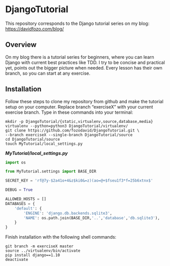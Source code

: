 # DjangoTutorial

This repository corresponds to the Django tutorial series on my blog: https://davidfozo.com/blog/

## Overview

On my blog there is a tutorial series for beginners, where you can learn Django with current best practices like TDD. I try to be concise and practical yet, points out the bigger picture when needed. Every lesson has their own branch, so you can start at any exercise.

## Installation

Follow these steps to clone my repository from github and make the tutorial setup on your computer. Replace branch “exerciseX” with your current exercise branch. Type in these commands into your terminal:
``` 
mkdir -p DjangoTutorial/{static,virtualenv,source,database,media}
virtualenv --python=python3 DjangoTutorial/virtualenv/
git clone https://github.com/fozodavid/DjangoTutorial.git \
--branch exerciseX --single-branch DjangoTutorial/source
cd DjangoTutorial/source
touch MyTutorial/local_settings.py
```
 
***MyTutorial/local_settings.py***
```python
import os

from MyTutorial.settings import BASE_DIR

SECRET_KEY = 'rf@7y-$2a41o+4&z$ki0&=z)(ao=@+$fseu1f3*f=25b6xtnx$'

DEBUG = True

ALLOWED_HOSTS = []
DATABASES = {
    'default': {
        'ENGINE': 'django.db.backends.sqlite3',
        'NAME': os.path.join(BASE_DIR,'..','database','db.sqlite3'),
    }
}
```

Finish installation with the following shell commands:
```
git branch -m exerciseX master
source ../virtualenv/bin/activate
pip install django==1.10
deactivate
```

